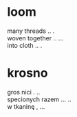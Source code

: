 # loom

many threads .. .  
woven together .. ...  
into cloth .. .  

# krosno

gros nici . ..  
specionych razem ... ..  
w tkaninę , ...  
